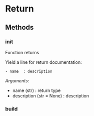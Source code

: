 # Return



## Methods

### __init__

Function returns

Yield a line for return documentation:
```
- name  : description
```



*Arguments*:
- name (str) : return type
- description (str = None) : description


### build






